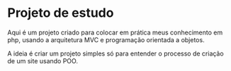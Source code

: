 # Projeto de estudo
Aqui é um projeto criado para colocar em prática meus conhecimento em php, usando a arquitetura MVC e programação orientada a objetos.

A ideia é criar um projeto simples só para entender o processo de criação de um site usando POO.